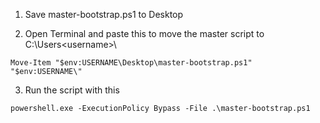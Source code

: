 1. Save master-bootstrap.ps1 to Desktop

2. Open Terminal and paste this to move the master script to C:\Users\<username>\
```
Move-Item "$env:USERNAME\Desktop\master-bootstrap.ps1" "$env:USERNAME\"
```

3. Run the script with this
```
powershell.exe -ExecutionPolicy Bypass -File .\master-bootstrap.ps1
```
